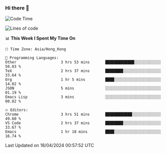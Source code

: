 ### Hi there 👋

<!--
**nicehiro/nicehiro** is a ✨ _special_ ✨ repository because its `README.md` (this file) appears on your GitHub profile.

Here are some ideas to get you started:

- 🔭 I’m currently working on ...
- 🌱 I’m currently learning ...
- 👯 I’m looking to collaborate on ...
- 🤔 I’m looking for help with ...
- 💬 Ask me about ...
- 📫 How to reach me: ...
- 😄 Pronouns: ...
- ⚡ Fun fact: ...
-->

<!--START_SECTION:waka-->
![Code Time](http://img.shields.io/badge/Code%20Time-311%20hrs%204%20mins-blue)

![Lines of code](https://img.shields.io/badge/From%20Hello%20World%20I%27ve%20Written-2.6%20million%20lines%20of%20code-blue)

📊 **This Week I Spent My Time On** 

```text
🕑︎ Time Zone: Asia/Hong_Kong

💬 Programming Languages: 
Other                    3 hrs 53 mins       █████████████░░░░░░░░░░░░   50.03 % 
TeX                      2 hrs 37 mins       ████████░░░░░░░░░░░░░░░░░   33.64 % 
Org                      1 hr 5 mins         ████░░░░░░░░░░░░░░░░░░░░░   14.02 % 
JSON                     5 mins              ░░░░░░░░░░░░░░░░░░░░░░░░░   01.19 % 
Emacs Lisp               3 mins              ░░░░░░░░░░░░░░░░░░░░░░░░░   00.82 % 

🔥 Editors: 
Chrome                   3 hrs 51 mins       ████████████░░░░░░░░░░░░░   49.60 % 
VS Code                  2 hrs 37 mins       ████████░░░░░░░░░░░░░░░░░   33.67 % 
Emacs                    1 hr 18 mins        ████░░░░░░░░░░░░░░░░░░░░░   16.74 % 
```


 Last Updated on 18/04/2024 00:57:52 UTC
<!--END_SECTION:waka-->
